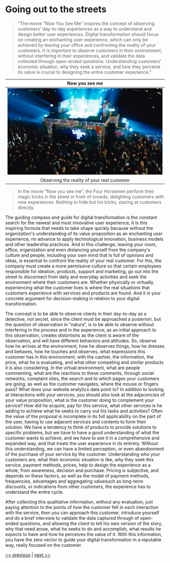 # Going out to the streets

>"The movie "Now You See Me" inspires the concept of observing customers' day-to-day experiences as a way to understand and design better user experiences. Digital transformation should focus on creating an enchanting user experience, which can only be achieved by leaving your office and confronting the reality of your customers. It is important to observe customers in their environment, without interfering in their experiences, and validate the data collected through open-ended questions. Understanding customers' economic situation, why they seek a service, and how they perceive its value is crucial to designing the entire customer experience."

| Now you see me |
| :---: |
|![](../../images/going_out_to_the_streets.png)|
|Observing the reality of your real customer|

>In the movie “Now you see me”, the Four Horsemen perform their magic tricks in the street in front of crowds, delighting customers with new experiences. Nothing to hide but his tricks, staring at customers directly.

The guiding compass and guide for digital transformation is the constant search for the newest and most innovative user experience, it is this inspiring formula that needs to take shape quickly because without the organization's understanding of its value proposition as an enchanting user experience, no advance to apply technological innovation, business models and other leadership practices. And in this challenge, leaving your room, office, organization and even distancing yourself from the company's culture and people, including your own mind that is full of opinions and ideas, is essential to confront the reality of your real customer. For this, the company must create a more permissive culture so that certain employees responsible for ideation, products, support and marketing, go out into the street to disconnect from daily and everyday activities and seek the environment where their customers are. Whether physically or virtually, experiencing what the customer lives is where the real situations that customers experience with services and products are found. And it is your concrete argument for decision-making in relation to your digital transformation.

The concept is to be able to observe clients in their day-to-day as a detective, not secret, since the client must be approached a posteriori, but the question of observation in “natura”, is to be able to observe without interfering in the process and in the experience, as an initial approach to this observation, creates distortions as the client is aware of the observation, and will have different behaviors and attitudes. So, observe how he arrives at the environment, how he observes things, how he dresses and behaves, how he touches and observes, what expressions this customer has in this environment, with the cashier, the information, the price, what he is evaluating, and what other competing and similar products it is also considering. In the virtual environment, what are people commenting, what are the reactions to these comments, through social networks, complaint sites, the search and to which pages your customers are going, as well as the customer navigates, where the mouse or fingers pass? What does your website analytics data point to? In addition to looking at interactions with your services, you should also look at the adjacencies of your value proposition, what is the customer doing to complement your service? How did he acquire, pay for this service, what other services is he adding to achieve what he seeks to carry out his tasks and activities? Often the value of the proposal is incomplete in its full applicability on the part of the user, having to use adjacent services and contents to form their solution. We have a tendency to think of products to provide solutions to specific problems, but we have to have a good understanding of what the customer wants to achieve, and we have to see it in a comprehensive and expanded way, and that treats the user experience in its entirety. Without this understanding, we can have a limited perception, or even abandonment of the purchase of your service by the customer. Understanding who your customers are, what their economic situation is like, why they seek this service, payment methods, prices, help to design the experience as a whole, from awareness, decision and purchase. Pricing is subjective, and depends on these factors, as well as the model of payment methods, frequencies, advantages and aggregating valuesuch as long-term discounts, or indications from other customers, the experience has to understand the entire cycle.

After collecting this qualitative information, without any evaluation, just paying attention to the points of how the customer felt in each interaction with the service, then you can approach this customer, introduce yourself and do a brief interview to validate the data captured through of open-ended questions, and allowing the client to tell his own version of the story, why that need arose, what he seeks to do and accomplish, what results he expects to have and how he perceives the value of it. With this information, you have the zero vector to guide your digital transformation in a reputable way, really focused on the customer.

[<< previous](-ultimate_user_experience.md) | [next >>](2-addiction_to_problems.md)
